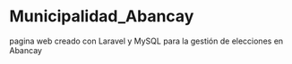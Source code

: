 # Municipalidad_Abancay
pagina web creado con Laravel y MySQL para la gestión de elecciones en Abancay
